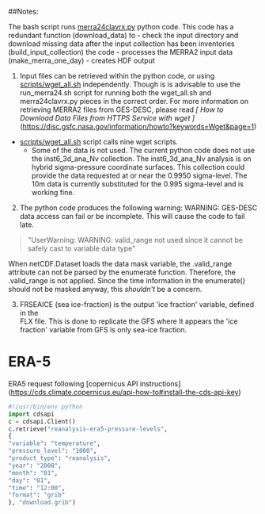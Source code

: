 ##Notes:

The bash script runs [merra24clavrx.py](merra24clavrx.py) python code.  This 
code has a redundant function (download_data) to
    - check the input directory and download missing data
after the input collection has been inventories (build_input_collection) the code
    - processes the MERRA2 input data (make_merra_one_day)
    - creates HDF output

1. Input files can be retrieved within the python code, or using [scripts/wget_all.sh](scripts/wget_all.sh) independently. Though is is advisable to use the run_merra24.sh script for running both the wget_all.sh and merra24clavrx.py pieces in the correct order.
For more information on retrieving MERRA2 files from GES-DESC, please read 
*[ How to Download Data Files from HTTPS Service with wget ]*(https://disc.gsfc.nasa.gov/information/howto?keywords=Wget&page=1)

- [scripts/wget_all.sh](scripts/wget_all.sh) script calls nine wget scripts.
  -   Some of the data is not used.  The  current python code does not use the inst6_3d_ana_Nv collection.
    The inst6_3d_ana_Nv analysis is on hybrid sigma-pressure coordinate surfaces.
    This collection could provide the data requested at or near the 0.9950 sigma-level.
    The 10m data is currently substituted for the 0.995 sigma-level and is working fine.
  

2. The python code produces the  following warning:
  WARNING:  GES-DESC data access can fail or be incomplete.  This will cause the code to fail late.

> "UserWarning: WARNING: valid_range not used since it cannot be safely cast to variable data type"  
  
When netCDF.Dataset loads the data mask variable, the .valid_range attribute can not be parsed by the enumerate function.  Therefore, the .valid_range is not applied.  Since the time information in the enumerate()  
should not be masked anyway, this *shouldn't* be a concern.  
  
3. FRSEAICE (sea ice-fraction) is the output 'ice fraction' variable, defined in the  
FLX file. This is done to replicate the GFS where It appears the 'ice fraction' variable from GFS is only sea-ice fraction.
  
# ERA-5
ERA5 request following [copernicus API instructions] (https://cds.climate.copernicus.eu/api-how-to#install-the-cds-api-key)
```python
#!/usr/bin/env python
import cdsapi
c = cdsapi.Client()
c.retrieve("reanalysis-era5-pressure-levels",
{
"variable": "temperature",
"pressure_level": "1000",
"product_type": "reanalysis",
"year": "2008",
"month": "01",
"day": "01",
"time": "12:00",
"format": "grib"
}, "download.grib")

```
